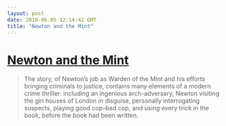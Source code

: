 ```yaml
---
layout: post
date: 2010-06-05 12:14:42 GMT
title: "Newton and the Mint"
---
```

# [Newton and the Mint](http://shreevatsa.wordpress.com/2010/06/04/dont-mess-with-a-genius/)

> The story, of Newton’s job as Warden of the Mint and his efforts bringing criminals to justice, contains many elements of a modern crime thriller: including an ingenious arch-adversary, Newton visiting the gin houses of London in disguise, personally interrogating suspects, playing good cop–bad cop, and using every trick in the book, before the book had been written.